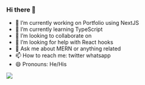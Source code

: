 ### Hi there 👋


- 🔭 I’m currently working on Portfolio using NextJS
- 🌱 I’m currently learning TypeScript
- 👯 I’m looking to collaborate on 
- 🤔 I’m looking for help with React hooks
- 💬 Ask me about MERN or anything related
- 📫 How to reach me: twitter whatsapp
- 😄 Pronouns: He/His

<img src="https://github-readme-stats.vercel.app/api?username=Derick1530&&show_icons=true&title_color=ffffff&icon_color=bb2acf&text_color=daf7dc&bg_color=151515"/>
